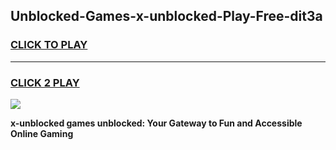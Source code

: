 
## Unblocked-Games-x-unblocked-Play-Free-dit3a
<h3>
<a href="https://premium76.site?title=x-unblocked&ref=12A">CLICK TO PLAY</a></h3>
<hr>

<h3>
<a href="https://premium76.site?title=x-unblocked&ref=12A">CLICK 2 PLAY</a>
  
</h3>

<a href="https://premium76.site?title=x-unblocked&ref=12A"><img src="https://clearcache.store/games.png"></a>


**x-unblocked games unblocked: Your Gateway to Fun and Accessible Online Gaming**
